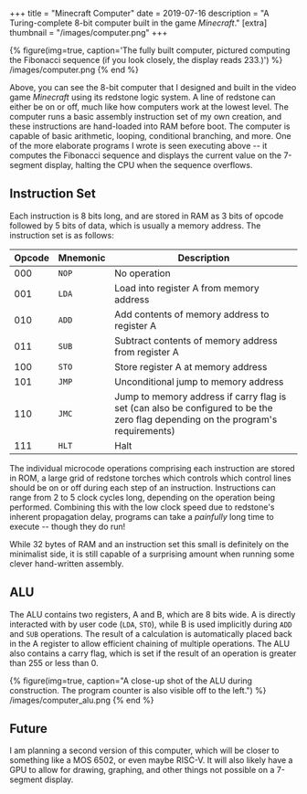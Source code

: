 +++
title = "Minecraft Computer"
date = 2019-07-16
description = "A Turing-complete 8-bit computer built in the game <em>Minecraft</em>."
[extra]
thumbnail = "/images/computer.png"
+++

{% figure(img=true, caption='The fully built computer, pictured computing the Fibonacci sequence (if you look closely, the display reads 233.)') %}
/images/computer.png
{% end %}

Above, you can see the 8-bit computer that I designed and built in the video game _Minecraft_ using its redstone logic system. A line of redstone can either be on or off, much like how computers work at the lowest level. The computer runs a basic assembly instruction set of my own creation, and these instructions are hand-loaded into RAM before boot. The computer is capable of basic arithmetic, looping, conditional branching, and more. One of the more elaborate programs I wrote is seen executing above -- it computes the Fibonacci sequence and displays the current value on the 7-segment display, halting the CPU when the sequence overflows.

## Instruction Set
Each instruction is 8 bits long, and are stored in RAM as 3 bits of opcode followed by 5 bits of data, which is usually a memory address. The instruction set is as follows:

| Opcode | Mnemonic | Description |
|--------|----------|-------------|
| 000    | `NOP`    | No operation |
| 001    | `LDA`    | Load into register A from memory address |
| 010    | `ADD`    | Add contents of memory address to register A |
| 011    | `SUB`    | Subtract contents of memory address from register A |
| 100    | `STO`    | Store register A at memory address |
| 101    | `JMP`    | Unconditional jump to memory address |
| 110    | `JMC`    | Jump to memory address if carry flag is set (can also be configured to be the zero flag depending on the program's requirements)  |
| 111    | `HLT`    | Halt |

The individual microcode operations comprising each instruction are stored in ROM, a large grid of redstone torches which controls which control lines should be on or off during each step of an instruction. Instructions can range from 2 to 5 clock cycles long, depending on the operation being performed. Combining this with the low clock speed due to redstone's inherent propagation delay, programs can take a *painfully* long time to execute -- though they do run!

While 32 bytes of RAM and an instruction set this small is definitely on the minimalist side, it is still capable of a surprising amount when running some clever hand-written assembly. 

## ALU
The ALU contains two registers, A and B, which are 8 bits wide. A is directly interacted with by user code (`LDA`, `STO`), while B is used implicitly during `ADD` and `SUB` operations. The result of a calculation is automatically placed back in the A register to allow efficient chaining of multiple operations. The ALU also contains a carry flag, which is set if the result of an operation is greater than 255 or less than 0.

{% figure(img=true, caption="A close-up shot of the ALU during construction. The program counter is also visible off to the left.") %}
/images/computer_alu.png
{% end %}

## Future

I am planning a second version of this computer, which will be closer to something like a MOS 6502, or even maybe RISC-V. It will also likely have a GPU to allow for drawing, graphing, and other things not possible on a 7-segment display.

